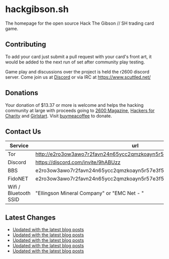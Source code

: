 # hackgibson.sh
The homepage for the open source Hack The Gibson // SH trading card game.


## Contributing

To add your card just submit a pull request with your card's front art, it would be added to the next run of set after community play testing.

Game play and discussions over the project is held the r2600 discord server. Come join us at [Discord](https://discord.com/invite/9hABUzz) or via IRC at https://www.scuttled.net/


## Donations

Your donation of $13.37 or more is welcome and helps the hacking community at large with proceeds going to [2600 Magazine](https://2600.com/), [Hackers for Charity](https://hackersforcharity.org) and [Girlstart](https://girlstart.org).  Visit [buymeacoffee](https://www.buymeacoffee.com/hackgibson.sh) to donate.


## Contact Us

Service | url
-|-
Tor | http://e2ro3ow3awo7r2favn24n65ycc2qmzkoayn5r57e3f56nvjwdcgg32ad.onion
Discord | https://discord.com/invite/9hABUzz
BBS | e2ro3ow3awo7r2favn24n65ycc2qmzkoayn5r57e3f56nvjwdcgg32ad.onion:23
FidoNET | e2ro3ow3awo7r2favn24n65ycc2qmzkoayn5r57e3f56nvjwdcgg32ad.onion:24554
Wifi / Bluetooth SSID | "Ellingson Mineral Company" or "EMC Net - <fidonet address>"

## Latest Changes
<!-- BLOG-POST-LIST:START -->
- [Updated with the latest blog posts](https://github.com/DFW2600/hackgibson.sh/commit/9e5d6a7f1e0170173164c50814892fb3d300517f)
- [Updated with the latest blog posts](https://github.com/DFW2600/hackgibson.sh/commit/76a337569073841ea2aa56fe7cc3f0c102746a58)
- [Updated with the latest blog posts](https://github.com/DFW2600/hackgibson.sh/commit/2d2b48a4e2d0846350b70a516f6afc44d9159b29)
- [Updated with the latest blog posts](https://github.com/DFW2600/hackgibson.sh/commit/ddfb8cc90fd16b315274cc83062dba7e116c64b4)
- [Updated with the latest blog posts](https://github.com/DFW2600/hackgibson.sh/commit/c5504b6c398d5a3f3f3b65008f09357cf9bb4cc3)
<!-- BLOG-POST-LIST:END -->
